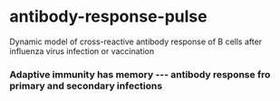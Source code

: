# antibody-response-pulse
Dynamic model of cross-reactive antibody response of B cells after influenza virus infection or vaccination
### Adaptive immunity has memory --- antibody response fro primary and secondary infections
